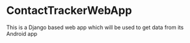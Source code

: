 # ContactTrackerWebApp
This is a Django based web app which will be used to get data from its Android app
